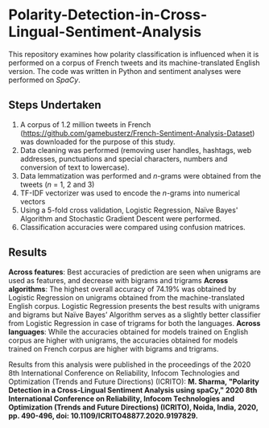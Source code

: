 # Polarity-Detection-in-Cross-Lingual-Sentiment-Analysis

This repository examines how polarity classification is influenced when it is performed on a corpus of French tweets and its machine-translated English version. The code was written in Python and sentiment analyses were performed on _SpaCy_. 

## Steps Undertaken

1. A corpus of 1.2 million tweets in French (https://github.com/gamebusterz/French-Sentiment-Analysis-Dataset) was downloaded for the purpose of this study.
2. Data cleaning was performed (removing user handles, hashtags, web addresses, punctuations and special characters, numbers and conversion of text to lowercase).
3. Data lemmatization was performed and _n_-grams were obtained from the tweets (_n_ = 1, 2 and 3)
4. TF-IDF vectorizer was used to encode the _n_-grams into numerical vectors
5. Using a 5-fold cross validation, Logistic Regression, Naïve Bayes' Algorithm and Stochastic Gradient Descent were performed.
6. Classification accuracies were compared using confusion matrices.

## Results

**Across features**: Best accuracies of prediction are seen when unigrams are used as features, and decrease with bigrams and trigrams
**Across algorithms**: The highest overall accuracy of 74.19% was obtained by Logistic Regression on unigrams obtained from the machine-translated English corpus. Logistic Regression presents the best results with unigrams and bigrams but Naïve Bayes’ Algorithm serves as a slightly better classifier from Logistic Regression in case of trigrams for both the languages.
**Across languages**: While the accuracies obtained for models trained on English corpus are higher with unigrams, the accuracies obtained for models trained on French corpus are higher with bigrams and trigrams. 

Results from this analysis were published in the proceedings of the 2020 8th International Conference on Reliability, Infocom Technologies and Optimization (Trends and Future Directions) (ICRITO): **M. Sharma, "Polarity Detection in a Cross-Lingual Sentiment Analysis using spaCy," 2020 8th International Conference on Reliability, Infocom Technologies and Optimization (Trends and Future Directions) (ICRITO), Noida, India, 2020, pp. 490-496, doi: 10.1109/ICRITO48877.2020.9197829.**
